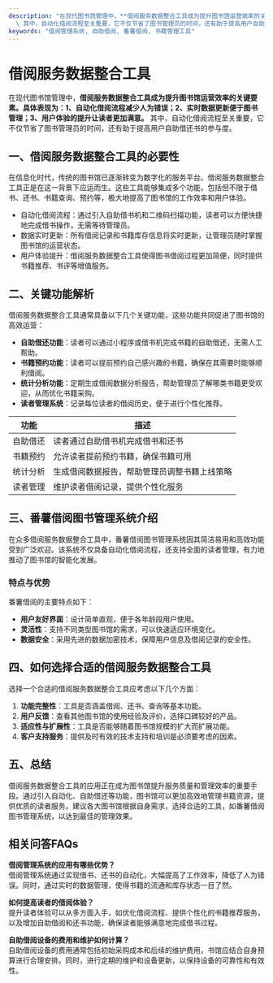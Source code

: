 ```yaml
---
description: "在现代图书馆管理中，**借阅服务数据整合工具成为提升图书馆运营效率的关键要素。具体表现为：1、自动化借阅流程减少人为错误；2、实时数据更新便于图书管理；3、用户体验的提升让读者更加满意。**\
  \ 其中，自动化借阅流程至关重要，它不仅节省了图书管理员的时间，还有助于提高用户自助借还书的参与度。"
keywords: "借阅管理系统, 自助借阅, 番薯借阅, 书籍管理工具"
---
```

# 借阅服务数据整合工具

在现代图书馆管理中，**借阅服务数据整合工具成为提升图书馆运营效率的关键要素。具体表现为：1、自动化借阅流程减少人为错误；2、实时数据更新便于图书管理；3、用户体验的提升让读者更加满意。** 其中，自动化借阅流程至关重要，它不仅节省了图书管理员的时间，还有助于提高用户自助借还书的参与度。

## 一、借阅服务数据整合工具的必要性

在信息化时代，传统的图书馆已逐渐转变为数字化的服务平台。借阅服务数据整合工具正是在这一背景下应运而生。这些工具能够集成多个功能，包括但不限于借书、还书、书籍查询、预约等，极大地提高了图书馆的工作效率和用户体验。

- 自动化借阅流程：通过引入自助借书机和二维码扫描功能，读者可以方便快捷地完成借书操作，无需等待管理员。
- 数据实时更新：所有借阅记录和书籍库存信息将实时更新，让管理员随时掌握图书馆的运营状态。
- 用户体验提升：借阅服务数据整合工具使得图书借阅过程更加简便，同时提供书籍推荐、书评等增值服务。

## 二、关键功能解析

借阅服务数据整合工具通常具备以下几个关键功能，这些功能共同促进了图书馆的高效运营：

- **自助借还功能**：读者可以通过小程序或借书机完成书籍的自助借还，无需人工帮助。
- **书籍预约功能**：读者可以提前预约自己感兴趣的书籍，确保在其需要时能够顺利借阅。
- **统计分析功能**：定期生成借阅数据分析报告，帮助管理员了解哪类书籍更受欢迎，从而优化书籍采购。
- **读者管理系统**：记录每位读者的借阅历史，便于进行个性化推荐。

| 功能         | 描述                                                   |
|--------------|------------------------------------------------------|
| 自助借还     | 读者通过自助借书机完成借书和还书                   |
| 书籍预约     | 允许读者提前预约书籍，确保书籍可用                  |
| 统计分析     | 生成借阅数据报告，帮助管理员调整书籍上线策略       |
| 读者管理     | 维护读者借阅记录，提供个性化服务                     |

## 三、番薯借阅图书管理系统介绍

在众多借阅服务数据整合工具中，番薯借阅图书管理系统因其简洁易用和高效功能受到广泛欢迎。该系统不仅具备自动化借阅流程，还支持全面的读者管理，有力地推动了图书馆的智能化发展。

### 特点与优势

番薯借阅的主要特点如下：

- **用户友好界面**：设计简单直观，便于各年龄段用户使用。
- **灵活性**：支持不同类型图书馆的需求，可以快速适应环境变化。
- **数据安全**：采用先进的数据加密技术，保障用户信息及借阅记录的安全性。

## 四、如何选择合适的借阅服务数据整合工具

选择一个合适的借阅服务数据整合工具应考虑以下几个方面：

1. **功能完整性**：工具是否涵盖借阅、还书、查询等基本功能。
2. **用户反馈**：查看其他图书馆的使用经验及评价，选择口碑较好的产品。
3. **适应性与扩展性**：工具是否能够随着图书馆规模的扩大而扩展功能。
4. **客户支持服务**：提供及时有效的技术支持和培训是必须要考虑的因素。

## 五、总结

借阅服务数据整合工具的应用正在成为图书馆提升服务质量和管理效率的重要手段。通过引入自动化、自助借还等功能，图书馆可以更加高效地管理书籍资源，提供优质的读者服务。建议各大图书馆根据自身需求，选择合适的工具，如番薯借阅图书管理系统，以达到最佳的管理效果。

## 相关问答FAQs

**借阅管理系统的应用有哪些优势？**  
借阅管理系统通过实现借书、还书的自动化，大幅提高了工作效率，降低了人为错误。同时，通过实时的数据管理，使得书籍的流通和库存状态一目了然。

**如何提高读者的借阅体验？**  
提升读者体验可以从多方面入手，如优化借阅流程、提供个性化的书籍推荐服务，以及增加自助借阅和还书功能，确保读者能够满意地完成借书过程。

**自助借阅设备的费用和维护如何计算？**  
自助借阅设备的费用通常包括初始采购成本和后续的维护费用，书馆应结合自身预算进行合理安排。同时，进行定期的维护和设备更新，以保持设备的可靠性和有效性。
